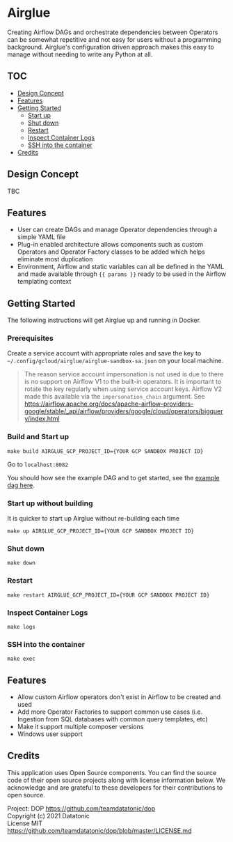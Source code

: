 # Airglue
Creating Airflow DAGs and orchestrate dependencies between Operators can be somewhat repetitive and not easy for users without a programming background. 
Airglue's configuration driven approach makes this easy to manage without needing to write any Python at all.

## TOC
* [Design Concept](#design-concept)
* [Features](#features)
* [Getting Started](#getting-started)
   * [Start up](#start-up)
   * [Shut down](#shut-down)
   * [Restart](#restart)
   * [Inspect Container Logs](#inspect-container-logs)
   * [SSH into the container](#ssh-into-the-container)
* [Credits](#credits)

## Design Concept
TBC

## Features
- User can create DAGs and manage Operator dependencies through a simple YAML file
- Plug-in enabled architecture allows components such as custom Operators and Operator Factory classes to be added which helps eliminate most duplication
- Environment, Airflow and static variables can all be defined in the YAML and made available through `{{ params }}` ready to be used in the Airflow templating context

## Getting Started
The following instructions will get Airglue up and running in Docker.

### Prerequisites
Create a service account with appropriate roles and save the key to `~/.config/gcloud/airglue/airglue-sandbox-sa.json` on your local machine. 

> The reason service account impersonation is not used is due to there is no support on Airflow V1 to the built-in operators.
> It is important to rotate the key regularly when using service account keys. 
> Airflow V2 made this available via the `impersonation_chain` argument. 
> See https://airflow.apache.org/docs/apache-airflow-providers-google/stable/_api/airflow/providers/google/cloud/operators/bigquery/index.html 

### Build and Start up
```
make build AIRGLUE_GCP_PROJECT_ID={YOUR GCP SANDBOX PROJECT ID}
```

Go to `localhost:8082`

You should how see the example DAG and to get started, see the [example dag here](airglue/example/example_glue).

### Start up without building
It is quicker to start up Airglue without re-building each time
```
make up AIRGLUE_GCP_PROJECT_ID={YOUR GCP SANDBOX PROJECT ID}
```

### Shut down
```
make down
```

### Restart
```
make restart AIRGLUE_GCP_PROJECT_ID={YOUR GCP SANDBOX PROJECT ID}
```

### Inspect Container Logs
```
make logs
```

### SSH into the container
```
make exec
```

## Features
- Allow custom Airflow operators don't exist in Airflow to be created and used
- Add more Operator Factories to support common use cases (i.e. Ingestion from SQL databases with common query templates, etc)
- Make it support multiple composer versions
- Windows user support

## Credits
This application uses Open Source components. You can find the source code of their open source projects along with license information below. We acknowledge and are grateful to these developers for their contributions to open source.

Project: DOP https://github.com/teamdatatonic/dop   
Copyright (c) 2021 Datatonic   
License MIT https://github.com/teamdatatonic/dop/blob/master/LICENSE.md   